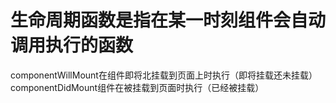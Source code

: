 # 生命周期函数是指在某一时刻组件会自动调用执行的函数
componentWillMount在组件即将北挂载到页面上时执行（即将挂载还未挂载）
componentDidMount组件在被挂载到页面时执行（已经被挂载）